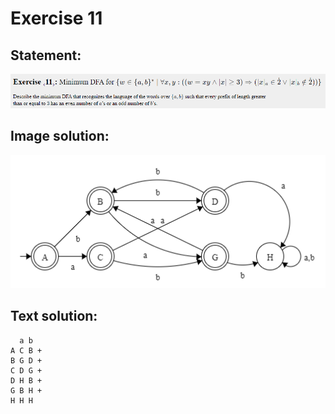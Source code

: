 # Exercise 11

## Statement:
![Statement](https://github.com/AdriCri22/Teoria-Computacion-TC-FIB/blob/main/DFA/11/Statement_11.png)

## Image solution:
![Solution](https://github.com/AdriCri22/Teoria-Computacion-TC-FIB/blob/main/DFA/11/Image_sol_11.png)

## Text solution:
      a b
    A C B +
    B G D +
    C D G +
    D H B +
    G B H +
    H H H
